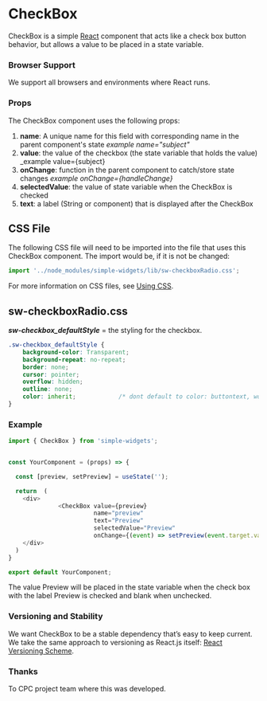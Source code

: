 # **CheckBox**

CheckBox is a simple [React] component that acts like a check box button behavior, but allows a value to be placed in a state variable.


### **Browser Support**

We support all browsers and environments where React runs.

### **Props**
The CheckBox component uses the following props:

1. **name**: A unique name for this field with corresponding name in the parent component's state
    _example name="subject"_
2. **value**: the value of the checkbox (the state variable that holds the value)
    _example value={subject}
3. **onChange**: function in the parent component to catch/store state changes
    _example onChange={handleChange}_
5. **selectedValue**: the value of state variable when the CheckBox is checked
6. **text**: a label (String or component) that is displayed after the CheckBox

## CSS File

The following CSS file will need to be imported into the file that uses this CheckBox component.  The import would be, if it is not be changed:

```javascript
import '../node_modules/simple-widgets/lib/sw-checkboxRadio.css';
```

For more information on CSS files, see [Using CSS](./UsingCSS.md).


## sw-checkboxRadio.css

***sw-checkbox_defaultStyle*** = the styling for the checkbox.

```css
.sw-checkbox_defaultStyle {
    background-color: Transparent;
    background-repeat: no-repeat;
    border: none;
    cursor: pointer;
    overflow: hidden;
    outline: none;
    color: inherit;            /* dont default to color: buttontext, wont match the current theme */
}
```

### **Example**
```javascript
import { CheckBox } from 'simple-widgets';


const YourComponent = (props) => {

  const [preview, setPreview] = useState('');

  return  (
    <div>
              <CheckBox value={preview}
                        name="preview"
                        text="Preview"
                        selectedValue="Preview"
                        onChange={(event) => setPreview(event.target.value)} />
    </div>
  )
}

export default YourComponent;
```

The value Preview will be placed in the state variable when the check box with the label Preview is checked and blank when unchecked.


### **Versioning and Stability**

We want CheckBox to be a stable dependency that’s easy to keep current. We take the same approach to versioning as React.js itself: [React Versioning Scheme](https://facebook.github.io/react/blog/2016/02/19/new-versioning-scheme.html).

### **Thanks**

To CPC project team where this was developed.

[React]: https://facebook.github.io/react
[build-badge]: https://img.shields.io/travis/ReactTraining/react-router/master.svg?style=flat-square
[build]: https://travis-ci.org/ReactTraining/react-router

[npm-badge]: https://img.shields.io/npm/v/react-router.svg?style=flat-square
[npm]: https://www.npmjs.org/package/react-router

[codecov-badge]: https://img.shields.io/codecov/c/github/ReactTraining/react-router/master.svg?style=flat-square
[codecov]: https://codecov.io/gh/ReactTraining/react-router

[discord-badge]: https://img.shields.io/badge/Discord-join%20chat%20%E2%86%92-738bd7.svg?style=flat-square
[discord]: https://discord.gg/0ZcbPKXt5bYaNQ46
